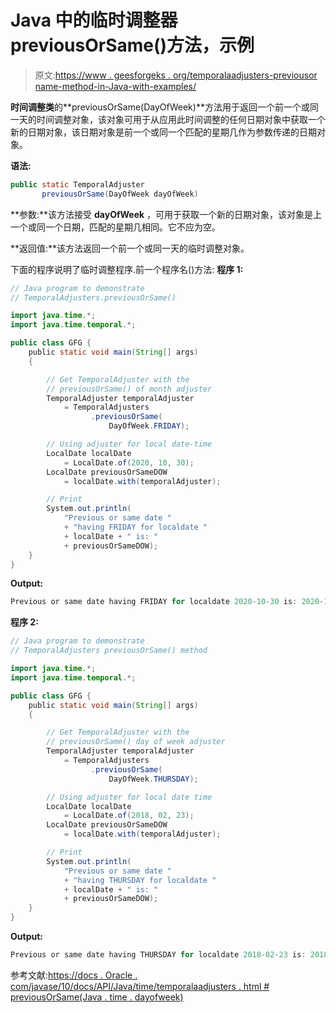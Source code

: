 # Java 中的临时调整器 previousOrSame()方法，示例

> 原文:[https://www . geesforgeks . org/temporalaadjusters-previousor name-method-in-Java-with-examples/](https://www.geeksforgeeks.org/temporaladjusters-previousorsame-method-in-java-with-examples/)

**时间调整类**的**previousOrSame(DayOfWeek)**方法用于返回一个前一个或同一天的时间调整对象，该对象可用于从应用此时间调整的任何日期对象中获取一个新的日期对象，该日期对象是前一个或同一个匹配的星期几作为参数传递的日期对象。

**语法:**

```java
public static TemporalAdjuster
       previousOrSame(DayOfWeek dayOfWeek)

```

**参数:**该方法接受 **dayOfWeek** ，可用于获取一个新的日期对象，该对象是上一个或同一个日期，匹配的星期几相同。它不应为空。

**返回值:**该方法返回一个前一个或同一天的临时调整对象。

下面的程序说明了临时调整程序.前一个程序名()方法:
**程序 1:**

```java
// Java program to demonstrate
// TemporalAdjusters.previousOrSame()

import java.time.*;
import java.time.temporal.*;

public class GFG {
    public static void main(String[] args)
    {

        // Get TemporalAdjuster with the
        // previousOrSame() of month adjuster
        TemporalAdjuster temporalAdjuster
            = TemporalAdjusters
                  .previousOrSame(
                      DayOfWeek.FRIDAY);

        // Using adjuster for local date-time
        LocalDate localDate
            = LocalDate.of(2020, 10, 30);
        LocalDate previousOrSameDOW
            = localDate.with(temporalAdjuster);

        // Print
        System.out.println(
            "Previous or same date "
            + "having FRIDAY for localdate "
            + localDate + " is: "
            + previousOrSameDOW);
    }
}
```

**Output:**

```java
Previous or same date having FRIDAY for localdate 2020-10-30 is: 2020-10-30

```

**程序 2:**

```java
// Java program to demonstrate
// TemporalAdjusters previousOrSame() method

import java.time.*;
import java.time.temporal.*;

public class GFG {
    public static void main(String[] args)
    {

        // Get TemporalAdjuster with the
        // previousOrSame() day of week adjuster
        TemporalAdjuster temporalAdjuster
            = TemporalAdjusters
                  .previousOrSame(
                      DayOfWeek.THURSDAY);

        // Using adjuster for local date time
        LocalDate localDate
            = LocalDate.of(2018, 02, 23);
        LocalDate previousOrSameDOW
            = localDate.with(temporalAdjuster);

        // Print
        System.out.println(
            "Previous or same date "
            + "having THURSDAY for localdate "
            + localDate + " is: "
            + previousOrSameDOW);
    }
}
```

**Output:**

```java
Previous or same date having THURSDAY for localdate 2018-02-23 is: 2018-02-22

```

参考文献:[https://docs . Oracle . com/javase/10/docs/API/Java/time/temporalaadjusters . html # previousOrSame(Java . time . dayofweek)](https://docs.oracle.com/javase/10/docs/api/java/time/temporal/TemporalAdjusters.html#previousOrSame(java.time.DayOfWeek))